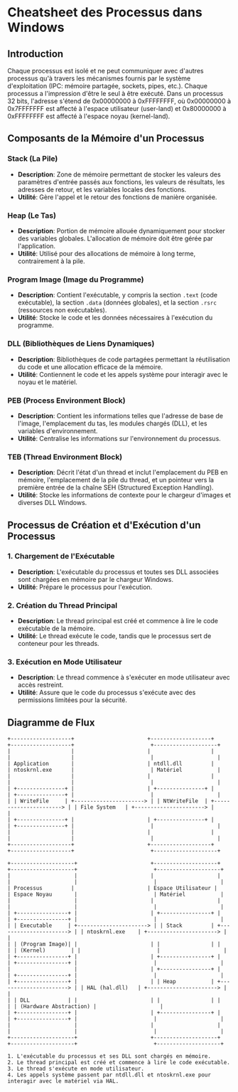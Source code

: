 # Cheatsheet des Processus dans Windows

## Introduction

Chaque processus est isolé et ne peut communiquer avec d'autres processus qu'à travers les mécanismes fournis par le système d'exploitation (IPC: mémoire partagée, sockets, pipes, etc.). Chaque processus a l'impression d'être le seul à être exécuté. Dans un processus 32 bits, l'adresse s'étend de 0x00000000 à 0xFFFFFFFF, où 0x00000000 à 0x7FFFFFFF est affecté à l'espace utilisateur (user-land) et 0x80000000 à 0xFFFFFFFF est affecté à l'espace noyau (kernel-land).

## Composants de la Mémoire d'un Processus

### Stack (La Pile)
- **Description**: Zone de mémoire permettant de stocker les valeurs des paramètres d'entrée passés aux fonctions, les valeurs de résultats, les adresses de retour, et les variables locales des fonctions.
- **Utilité**: Gère l'appel et le retour des fonctions de manière organisée.

### Heap (Le Tas)
- **Description**: Portion de mémoire allouée dynamiquement pour stocker des variables globales. L'allocation de mémoire doit être gérée par l'application.
- **Utilité**: Utilisé pour des allocations de mémoire à long terme, contrairement à la pile.

### Program Image (Image du Programme)
- **Description**: Contient l'exécutable, y compris la section `.text` (code exécutable), la section `.data` (données globales), et la section `.rsrc` (ressources non exécutables).
- **Utilité**: Stocke le code et les données nécessaires à l'exécution du programme.

### DLL (Bibliothèques de Liens Dynamiques)
- **Description**: Bibliothèques de code partagées permettant la réutilisation du code et une allocation efficace de la mémoire.
- **Utilité**: Contiennent le code et les appels système pour interagir avec le noyau et le matériel.

### PEB (Process Environment Block)
- **Description**: Contient les informations telles que l'adresse de base de l'image, l'emplacement du tas, les modules chargés (DLL), et les variables d'environnement.
- **Utilité**: Centralise les informations sur l'environnement du processus.

### TEB (Thread Environment Block)
- **Description**: Décrit l'état d'un thread et inclut l'emplacement du PEB en mémoire, l'emplacement de la pile du thread, et un pointeur vers la première entrée de la chaîne SEH (Structured Exception Handling).
- **Utilité**: Stocke les informations de contexte pour le chargeur d'images et diverses DLL Windows.

## Processus de Création et d'Exécution d'un Processus

### 1. Chargement de l'Exécutable
- **Description**: L'exécutable du processus et toutes ses DLL associées sont chargées en mémoire par le chargeur Windows.
- **Utilité**: Prépare le processus pour l'exécution.

### 2. Création du Thread Principal
- **Description**: Le thread principal est créé et commence à lire le code exécutable de la mémoire.
- **Utilité**: Le thread exécute le code, tandis que le processus sert de conteneur pour les threads.

### 3. Exécution en Mode Utilisateur
- **Description**: Le thread commence à s'exécuter en mode utilisateur avec accès restreint.
- **Utilité**: Assure que le code du processus s'exécute avec des permissions limitées pour la sécurité.

## Diagramme de Flux

```plaintext
+-------------------+                       +-------------------+                        +-------------------+                        +--------------------+
|                   |                       |                   |                        |                   |                        |                    |
| Application       |                       | ntdll.dll         |                        | ntoskrnl.exe      |                        | Matériel           |
|                   |                       |                   |                        |                   |                        |                    |
| +---------------+ |                       | +---------------+ |                        | +---------------+ |                        |                    |
| | WriteFile     | +----------------------> | | NtWriteFile  | +----------------------> | | File System   | +----------------------> |                    |
| +---------------+ |                       | +---------------+ |                        | +---------------+ |                        |                    |
|                   |                       |                   |                        |                   |                        |                    |
+-------------------+                       +-------------------+                        +-------------------+                        +--------------------+

+--------------------+                       +--------------------+                        +--------------------+                        +--------------------+
|                    |                       |                    |                        |                    |                        |                    |
| Processus         |                       | Espace Utilisateur |                        | Espace Noyau       |                        | Matériel           |
|                    |                       |                    |                        |                    |                        |                    |
| +----------------+ |                       | +----------------+ |                        | +----------------+ |                        |                    |
| | Executable     | +----------------------> | | Stack         | +----------------------> | | ntoskrnl.exe    | +----------------------> |                    |
| | (Program Image)| |                       | |                | |                        | | (Kernel)        | |                        |                    |
| +----------------+ |                       | +----------------+ |                        | +----------------+ |                        |                    |
|                    |                       | +----------------+ |                        | +----------------+ |                        |                    |
| +----------------+ |                       | | Heap           | +----------------------> | | HAL (hal.dll)   | +----------------------> |                    |
| | DLL            | |                       | |                | |                        | | (Hardware Abstraction) |                    |
| +----------------+ |                       | +----------------+ |                        | +----------------+ |                        |                    |
|                    |                       |                    |                        |                    |                        |                    |
+--------------------+                       +--------------------+                        +--------------------+                        +--------------------+

1. L'exécutable du processus et ses DLL sont chargés en mémoire.
2. Le thread principal est créé et commence à lire le code exécutable.
3. Le thread s'exécute en mode utilisateur.
4. Les appels système passent par ntdll.dll et ntoskrnl.exe pour interagir avec le matériel via HAL.
